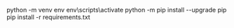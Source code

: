 python -m venv env
env\scripts\activate
python -m pip install --upgrade pip
pip install -r requirements.txt